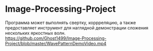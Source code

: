 # Image-Processing-Project
Программа может выполнять свертку, коррреляцию, а также предоставляет инструмент для наглядной демонстрации сложения нескольких яркостных волн.  
https://github.com/Ghost1499/Image-Processing-Project/blob/master/WavePatternDemoVideo.mp4

